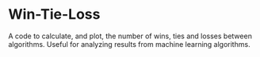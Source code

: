 # Win-Tie-Loss
A code to calculate, and plot, the number of wins, ties and losses between algorithms. Useful for analyzing results from machine learning algorithms.
